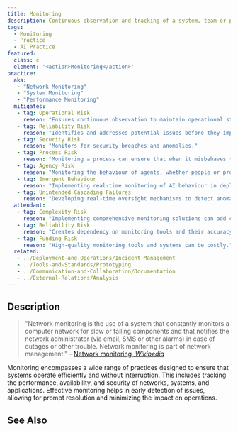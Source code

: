 ```yaml
---
title: Monitoring
description: Continuous observation and tracking of a system, team or person, perhaps with respect to performance, security or availability.
tags: 
  - Monitoring
  - Practice
  - AI Practice
featured: 
  class: c
  element: '<action>Monitoring</action>'
practice:
  aka: 
   - "Network Monitoring"
   - "System Monitoring"
   - "Performance Monitoring"
  mitigates:
   - tag: Operational Risk
     reason: "Ensures continuous observation to maintain operational stability."
   - tag: Reliability Risk
     reason: "Identifies and addresses potential issues before they impact system reliability."
   - tag: Security Risk
     reason: "Monitors for security breaches and anomalies."
   - tag: Process Risk
     reason: "Monitoring a process can ensure that when it misbehaves the issues are quickly caught."  
   - tag: Agency Risk
     reason: "Monitoring the behaviour of agents, whether people or processes, helps identify when behaviour becomes counter-productive."
   - tag: Emergent Behaviour
     reason: "Implementing real-time monitoring of AI behaviour in deployment to detect and intervene in emergent risks."
   - tag: Unintended Cascading Failures
     reason: "Developing real-time oversight mechanisms to detect anomalies before they cascade into large-scale failures."
  attendant:
   - tag: Complexity Risk
     reason: "Implementing comprehensive monitoring solutions can add complexity."
   - tag: Reliability Risk
     reason: "Creates dependency on monitoring tools and their accuracy."
   - tag: Funding Risk
     reason: "High-quality monitoring tools and systems can be costly."
  related:
   - ../Deployment-and-Operations/Incident-Management
   - ../Tools-and-Standards/Prototyping
   - ../Communication-and-Collaboration/Documentation
   - ../External-Relations/Analysis
---
```


<PracticeIntro details={frontMatter} /> 

## Description

> "Network monitoring is the use of a system that constantly monitors a computer network for slow or failing components and that notifies the network administrator (via email, SMS or other alarms) in case of outages or other trouble. Network monitoring is part of network management." - [Network monitoring, _Wikipedia_](https://en.wikipedia.org/wiki/Network_monitoring)

Monitoring encompasses a wide range of practices designed to ensure that systems operate efficiently and without interruption. This includes tracking the performance, availability, and security of networks, systems, and applications. Effective monitoring helps in early detection of issues, allowing for prompt resolution and minimizing the impact on operations.

## See Also

<TagList tag="Monitoring" />
